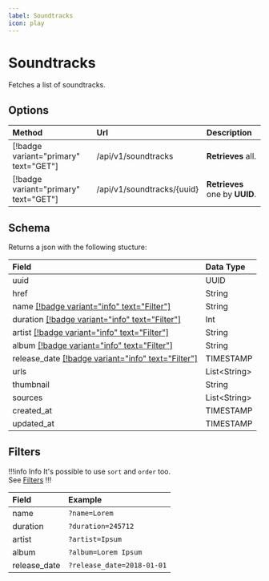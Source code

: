 ```yaml
---
label: Soundtracks
icon: play
---
```


# Soundtracks

Fetches a list of soundtracks.

## Options

| Method                                | Url                          | Description                    |
| :------------------------------------ | :--------------------------- | :----------------------------- |
| [!badge variant="primary" text="GET"] | /api/v1/soundtracks          | **Retrieves** all.             |
| [!badge variant="primary" text="GET"] | /api/v1/soundtracks/\{uuid\} | **Retrieves** one by **UUID**. |

## Schema

Returns a json with the following stucture:

| Field                                                          | Data Type      |
| :------------------------------------------------------------- | :------------- |
| uuid                                                           | UUID           |
| href                                                           | String         |
| name [[!badge variant="info" text="Filter"]](#filters)         | String         |
| duration [[!badge variant="info" text="Filter"]](#filters)     | Int            |
| artist [[!badge variant="info" text="Filter"]](#filters)       | String         |
| album [[!badge variant="info" text="Filter"]](#filters)        | String         |
| release_date [[!badge variant="info" text="Filter"]](#filters) | TIMESTAMP      |
| urls                                                           | List\<String\> |
| thumbnail                                                      | String         |
| sources                                                        | List\<String\> |
| created_at                                                     | TIMESTAMP      |
| updated_at                                                     | TIMESTAMP      |

## Filters

!!!info Info
It's possible to use `sort` and `order` too. \
See [Filters](../Guides/Filters.md)
!!!

| Field        | Example                    |
| :----------- | :------------------------- |
| name         | `?name=Lorem`              |
| duration     | `?duration=245712`         |
| artist       | `?artist=Ipsum`            |
| album        | `?album=Lorem Ipsum`       |
| release_date | `?release_date=2018-01-01` |
